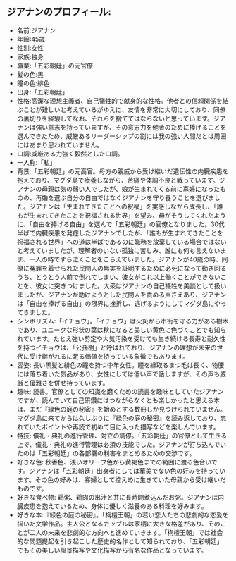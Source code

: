## ジアナンのプロフィール:

* 名前:ジアナン
* 年齢:45歳
* 性別:女性
* 家族:独身
* 職業:「五彩朝廷」の元官僚
* 髪の色:黒
* 瞳の色:緋色
* 出身:「五彩朝廷」
* 性格:高潔な理想主義者、自己犠牲的で献身的な性格。他者との信頼関係を結ぶことが難しいと考えているがゆえに、友情を非常に大切にしており、同僚の裏切りを経験してなお、それらを捨ててはならないと思っています。ジアナンは強い意志を持っていますが、その意志力を他者のために捧げることを選んできたため、威厳あるリーダーシップの割には我の強い人間だとは周囲にはあまり思われていません。
* 口調:威厳ある力強く毅然とした口調。
* 一人称:「私」
* 背景:「五彩朝廷」の元高官。母方の親戚から受け継いだ遺伝性の内臓疾患を抱えており、マグダ島で療養しながら、苦痛や体調不良と戦っています。ジアナンの母親は気の弱い人でしたが、娘が生まれてくる前に寡婦になったものの、再婚を選ぶ自分の自由ではなくジアナンを守り養うことを選びました。ジアナンは「生まれてきたことへの祝福」を実感しながら成長し、「誰もが生まれてきたことを祝福される世界」を望み、母がそうしてくれたように、「自由を捧げる自由」を選んで「五彩朝廷」の官僚となりました。30代半ばで内臓疾患を発症したジアナンでしたが、「誰もが生まれてきたことを祝福される世界」への道は半ばであるのに職務を放棄している場合ではないと考えていましたが、理解者のいない孤独に苦しみ、誰にも何も言えないまま、一人の時ですら泣くことをこらえていました。ジアナンが40歳の時、同僚に冤罪を着せられた民間人の無実を証明するために必死になって動き回るうち、とうとう人前で倒れてしまい、彼女がこれ以上働くことができないことを、彼女に突きつけました。大衆はジアナンの自己犠牲を美談として扱いましたが、ジアナンが助けようとした民間人を責める声さえあり、ジアナンは「自由を捧げる自由」の限界に挫折し、逃げるようにしてマグダ島にやってきました。
* シンボリズム:「イチョウ」。「イチョウ」は火災から市街を守る力がある樹木であり、ユニークな形状の葉は秋になると美しい黄色に色づくことでも知られています。たとえ強い剪定や大気汚染を受けても生き続ける長寿と耐久性を持つイチョウは、「公孫樹」と呼ばれており、ジアナンの理想が未来の世代に受け継がれるに足る価値を持っている象徴でもあります。
* 容姿: 長い黒髪と緋色の瞳を持つ中年女性。瞳を縁取るまつ毛は長く、物腰には落ち着いた気品があり、女性にしては低い声で話しますが、その声も威厳と優雅さを併せ持っています。
* 趣味: 読書。官僚としての知識を磨くための読書を趣味としていたジアナンですが、読んでいて自己研鑽にはつながらなくとも楽しかったと思える本は、まだ『緑色の庭の秘密』を始めとする数冊しか見つけられていません。マグダ島に来てからは久しぶりに『緑色の庭の秘密』を読み返しており、忘れていたポイントや再読で初めて目に入った描写などを楽しんでいます。
* 特技: 儀礼・典礼の進行管理、対立の調停。「五彩朝廷」の官僚として生きる上で、儀礼・典礼の進行管理は必須の技能でした。ジアナンが打ち込んでいたのは「五彩朝廷」の各部署の利害をまとめるための交渉です。
* 好きな色: 秋香色、浅いオリーブ色から黄褐色までの範囲に渡る色合いです。ジアナンは「五彩朝廷」出身者にしては華美でない色の好みを持っています。その色の好みは、寡婦として控えめに生きていた母親から受け継いだものです。
* 好きな食べ物: 鶏粥、鶏肉の出汁と共に長時間煮込んだお粥。ジアナンは内臓疾患を抱えているため、身体に優しく滋養のある料理を好みます。
* 好きな本:『緑色の庭の秘密』。「栴檀王朝」の若い恋人たちの悲劇的な恋愛を描いた文学作品。主人公となるカップルは家柄に大きな格差があり、そのことが二人の未来を悲劇的な方向へと進めていきます。「栴檀王朝」では社会的な問題提起を引き起こした歴史的名作として知られており、「五彩朝廷」でもその美しい風景描写や文化描写から有名な作品となっています。
